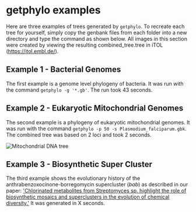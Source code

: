 # getphylo examples

Here are three examples of trees generated by `getphylo`. To recreate each tree for yourself, simply copy the genbank files from each folder into a new directory and type the command as shown below. All images in this section were created by viewing the resulting combined_tree.tree in iTOL (https://itol.embl.de/).

## Example 1 - Bacterial Genomes
The first example is a genome level phylogeny of bacteria. It was run with the command `getphylo -g '*.gb'`. The run took 43 seconds.

## Example 2 - Eukaryotic Mitochondrial Genomes
The second example is a phylogeny of eukaryotic mitochondrial genomes. It was run with the command `getphylo -p 50 -s Plasmodium_falciparum.gbk`. The combined tree was based on 2 loci and took 2 seconds.

![Mitochondrial DNA tree](example_2/mtDNA_tree.png)


## Example 3 - Biosynthetic Super Cluster
The third example shows the evolutionary history of the anthrabenzoxocinone-borregomycin supercluster (*bab*) as described in our paper: ['Chlorinated metabolites from Streptomyces sp. highlight the role of biosynthetic mosaics and superclusters in the evolution of chemical diversity.'](https://doi.org/10.1039/D1OB00600B) It was generated in X seconds.
